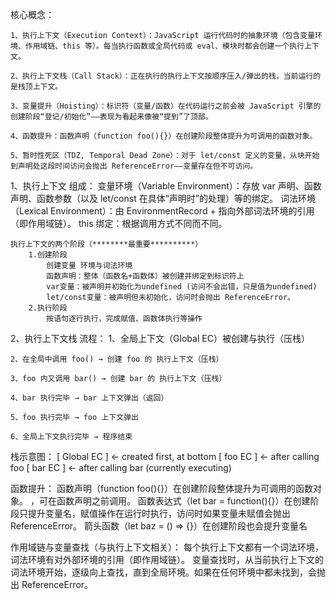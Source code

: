 核心概念：

    1、执行上下文（Execution Context）：JavaScript 运行代码时的抽象环境（包含变量环境、作用域链、this 等）。每当执行函数或全局代码或 eval、模块时都会创建一个执行上下文。

    2、执行上下文栈（Call Stack）：正在执行的执行上下文按顺序压入/弹出的栈，当前运行的是栈顶上下文。

    3、变量提升（Hoisting）：标识符（变量/函数）在代码运行之前会被 JavaScript 引擎的创建阶段“登记/初始化”——表现为看起来像被“提到”了顶部。

    4、函数提升：函数声明（function foo(){}）在创建阶段整体提升为可调用的函数对象。

    5、暂时性死区（TDZ, Temporal Dead Zone）：对于 let/const 定义的变量，从块开始到声明处这段时间访问会抛出 ReferenceError——变量存在但不可访问。

1、执行上下文
    组成：
        变量环境（Variable Environment）：存放 var 声明、函数声明、函数参数（以及 let/const 在具体“声明时”的处理）等的绑定。
        词法环境（Lexical Environment）：由 EnvironmentRecord + 指向外部词法环境的引用（即作用域链）。
        this 绑定：根据调用方式不同而不同。

    执行上下文的两个阶段（********最重要**********）
        1.创建阶段
            创建变量 环境与词法环境
            函数声明：整体（函数名+函数体）被创建并绑定到标识符上
            var变量：被声明并初始化为undefined (访问不会出错，只是值为undefined)
            let/const变量：被声明但未初始化，访问时会抛出 ReferenceError。
        2.执行阶段
            按语句逐行执行，完成赋值、函数体执行等操作

2、执行上下文栈 流程：
    1、全局上下文（Global EC）被创建与执行（压栈）

    2、在全局中调用 foo() → 创建 foo 的 执行上下文（压栈）

    3、foo 内又调用 bar() → 创建 bar 的 执行上下文（压栈）

    4、bar 执行完毕 → bar 上下文弹出（返回）

    5、foo 执行完毕 → foo 上下文弹出

    6、全局上下文执行完毕 → 程序结束

栈示意图：
[ Global EC ]  ← created first, at bottom
[ foo EC ]     ← after calling foo
[ bar EC ]     ← after calling bar (currently executing)


函数提升：
    函数声明（function foo(){}）在创建阶段整体提升为可调用的函数对象。 ，可在函数声明之前调用。
    函数表达式（let bar = function(){}）在创建阶段只提升变量名，赋值操作在运行时执行，访问时如果变量未赋值会抛出 ReferenceError。
    箭头函数（let baz = () => {}）在创建阶段也会提升变量名

作用域链与变量查找（与执行上下文相关）：
    每个执行上下文都有一个词法环境，词法环境有对外部环境的引用（即作用域链）。
    变量查找时，从当前执行上下文的词法环境开始，逐级向上查找，直到全局环境。如果在任何环境中都未找到，会抛出 ReferenceError。